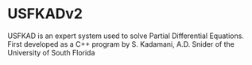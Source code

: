 # USFKADv2
USFKAD is an expert system used to solve Partial Differential Equations. First developed as a C++ program by S. Kadamani, A.D. Snider of the University of South Florida
